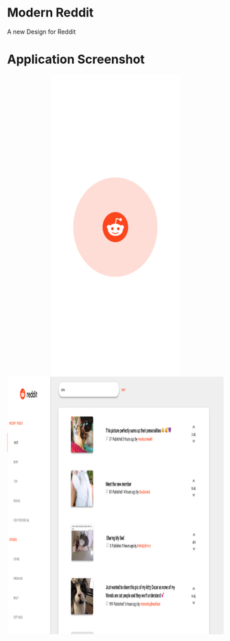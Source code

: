 # Modern Reddit
 A new Design for Reddit

# Application Screenshot

<p align="center">
  <img src="https://raw.githubusercontent.com/dhilipkmr/webapp-samples/master/images/reddit/Reddit%20mobile.png" width="300px" height="700px">
  <img src="https://raw.githubusercontent.com/dhilipkmr/webapp-samples/master/images/reddit/Reddit%20Dweb.png" width="800px" height="600px">
 
</p>
